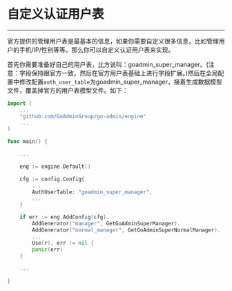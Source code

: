# 自定义认证用户表
---

官方提供的管理用户表是最基本的信息，如果你需要自定义很多信息，比如管理用户的手机/IP/性别等等。那么你可以自定义认证用户表来实现。

首先你需要准备好自己的用户表，比方说叫：goadmin_super_manager。(注意：字段保持跟官方一致，然后在官方用户表基础上进行字段扩展。)然后在全局配置中修改配置```auth_user_table```为goadmin_super_manager，接着生成数据模型文件，覆盖掉官方的用户表模型文件。如下：

```go
import (
    ...
    "github.com/GoAdminGroup/go-admin/engine"
    ...
)

func main() {

    ...

    eng := engine.Default()

	cfg := config.Config{
        ...
		AuthUserTable: "goadmin_super_manager",
        ...
    }

    if err := eng.AddConfig(cfg).
        AddGenerator("manager", GetGoAdminSuperManager).
        AddGenerator("normal_manager", GetGoAdminSuperNormalManager).
        ...
        Use(r); err != nil {
        panic(err)
    }

    ...
    
}
```